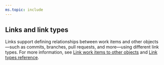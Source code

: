 ```yaml
---
ms.topic: include
---
```


## Links and link types
Links support defining relationships between work items and other objects&mdash;such as commits, branches, pull requests, and more&mdash;using different link types. For more information, see [Link work items to other objects](../../boards/backlogs/add-link.md) and [Link types reference](../../boards/queries/link-type-reference.md).
